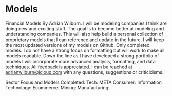 # Models
Financial Models By Adrian Wilburn.
I will be modeling companies I think are doing new and exciting stuff.
The goal is to become better at modeling and understanding companies. 
This will also help build a personal collection of proprietary models that I can reference and update in the future. 
I will keep the most updated versions of my models on Github. Only completed models.
I do not have a strong focus on formatting but will work to make all models readable.
Down the line as I have developed a strong portfolio of models I will incorporate more advanced analysis, formatting, and data techniques.
All feedback is appreciated. I can be reached at adrianwilburn@icloud.com with any questions, suggestions or criticicisms.

Sector Focus and Models Completed:
Tech: META
Consumer:
Information Technology:
Ecommerce:
Mining:
Manufacturing:

